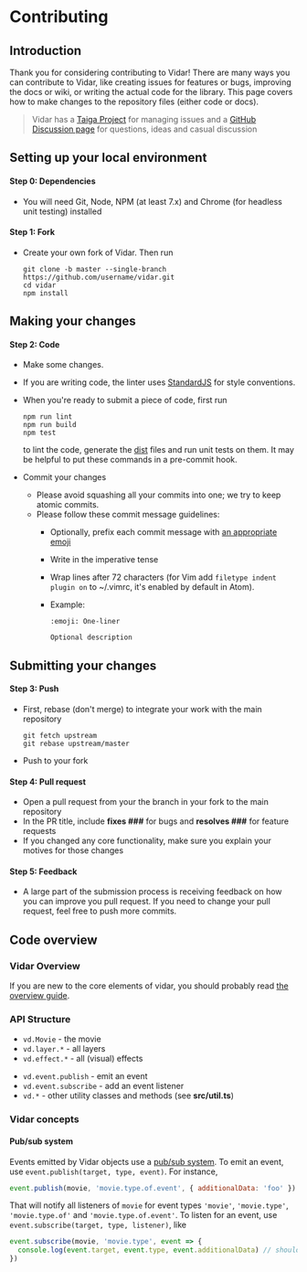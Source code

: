 # Contributing

## Introduction

Thank you for considering contributing to Vidar! There are many ways you can contribute to Vidar, like creating issues for features or bugs, improving the docs or wiki, or writing the actual code for the library. This page covers how to make changes to the repository files (either code or docs).

> Vidar has a [Taiga Project](https://tree.taiga.io/project/clabe45-vidar/epics) for managing issues and a [GitHub Discussion page](https://github.com/clabe45/vidar/discussions) for questions, ideas and casual discussion

## Setting up your local environment

#### Step 0: Dependencies

- You will need Git, Node, NPM (at least 7.x) and Chrome (for headless unit testing) installed

#### Step 1: Fork

- Create your own fork of Vidar. Then run

  ```
  git clone -b master --single-branch https://github.com/username/vidar.git
  cd vidar
  npm install
  ```

## Making your changes

#### Step 2: Code

- Make some changes.
- If you are writing code, the linter uses [StandardJS](https://standardjs.com/rules.html) for style conventions.
- When you're ready to submit a piece of code, first run

  ```
  npm run lint
  npm run build
  npm test
  ```

  to lint the code, generate the [dist](dist) files and run unit tests on them. It may be helpful to put these commands in a pre-commit hook.

- Commit your changes
  - Please avoid squashing all your commits into one; we try to keep atomic commits.
  - Please follow these commit message guidelines:
    - Optionally, prefix each commit message with [an appropriate emoji](https://gitmoji.dev)
    - Write in the imperative tense
    - Wrap lines after 72 characters (for Vim add `filetype indent plugin on` to ~/.vimrc, it's enabled by default in Atom).
    - Example:

      ```
      :emoji: One-liner

      Optional description
      ```

## Submitting your changes

#### Step 3: Push

- First, rebase (don't merge) to integrate your work with the main repository

  ```
  git fetch upstream
  git rebase upstream/master
  ```

- Push to your fork

#### Step 4: Pull request

- Open a pull request from your the branch in your fork to the main repository
- In the PR title, include **fixes ###** for bugs and **resolves ###** for feature requests
- If you changed any core functionality, make sure you explain your motives for those changes

#### Step 5: Feedback

- A large part of the submission process is receiving feedback on how you can improve you pull request. If you need to change your pull request, feel free to push more commits.

## Code overview

### Vidar Overview

If you are new to the core elements of vidar, you should probably read [the overview guide](https://clabe45.github.io/vidar/docs/overview).

### API Structure

* `vd.Movie` - the movie
* `vd.layer.*` - all layers
* `vd.effect.*` - all (visual) effects
- `vd.event.publish` - emit an event
- `vd.event.subscribe` - add an event listener
- `vd.*` - other utility classes and methods (see **src/util.ts**)

### Vidar concepts

#### Pub/sub system

Events emitted by Vidar objects use a [pub/sub system](https://en.wikipedia.org/wiki/Publish%E2%80%93subscribe_pattern). To emit an event, use `event.publish(target, type, event)`. For instance,

```js
event.publish(movie, 'movie.type.of.event', { additionalData: 'foo' })
```

That will notify all listeners of `movie` for event types `'movie'`, `'movie.type'`, `'movie.type.of'` and `'movie.type.of.event'`. To listen for an event, use `event.subscribe(target, type, listener)`, like

```js
event.subscribe(movie, 'movie.type', event => {
  console.log(event.target, event.type, event.additionalData) // should print the movie, 'movie.type.of.event', 'foo'
})
```
